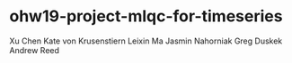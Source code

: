 # ohw19-project-mlqc-for-timeseries
  Xu Chen
Kate von Krusenstiern
Leixin Ma
Jasmin Nahorniak
Greg Duskek
Andrew Reed
